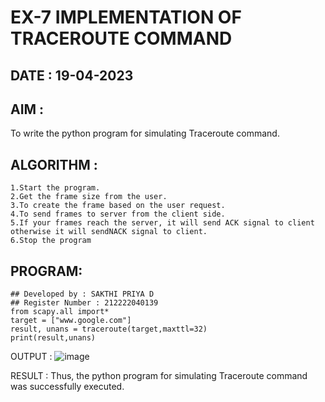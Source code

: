 # EX-7 IMPLEMENTATION OF TRACEROUTE COMMAND

## DATE : 19-04-2023

## AIM :
To write the python program for simulating Traceroute command.

## ALGORITHM :
```
1.Start the program.
2.Get the frame size from the user.
3.To create the frame based on the user request.
4.To send frames to server from the client side.
5.If your frames reach the server, it will send ACK signal to client otherwise it will sendNACK signal to client.
6.Stop the program
```
## PROGRAM:
```
## Developed by : SAKTHI PRIYA D
## Register Number : 212222040139
from scapy.all import*
target = ["www.google.com"]
result, unans = traceroute(target,maxttl=32)
print(result,unans)
```


OUTPUT :
![image](https://github.com/sakthipriyadhanusu/EX-7/assets/119393194/ae4c7300-1cc2-4457-bfca-f2c417797585)


RESULT :
Thus, the python program for simulating Traceroute command was successfully executed.
